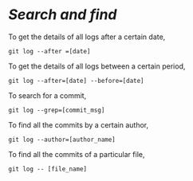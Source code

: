_Search and find_
==

To get the details of all logs after a certain date,
```
git log --after =[date]
```

To get the details of all logs between a certain period,
```
git log --after=[date] --before=[date]
```

To search for a commit,
```
git log --grep=[commit_msg]
```

To find all the commits by a certain author,
```
git log --author=[author_name]
```

To find all the commits of a particular file,
```
git log -- [file_name]
```
